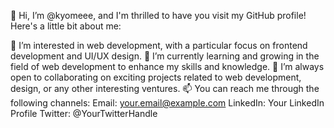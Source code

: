 👋 Hi, I’m @kyomeee, and I'm thrilled to have you visit my GitHub profile! Here's a little bit about me:

👀 I’m interested in web development, with a particular focus on frontend development and UI/UX design.
🌱 I’m currently learning and growing in the field of web development to enhance my skills and knowledge.
💞️ I’m always open to collaborating on exciting projects related to web development, design, or any other interesting ventures.
📫 You can reach me through the following channels:
Email: your.email@example.com
LinkedIn: Your LinkedIn Profile
Twitter: @YourTwitterHandle
